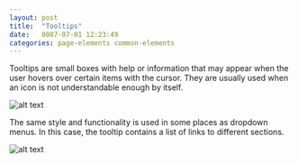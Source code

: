 ```yaml
---
layout: post
title:  "Tooltips"
date:   0007-07-01 12:23:49
categories: page-elements common-elements
---
```


Tooltips are small boxes with help or information that may appear when the user hovers over
certain items with the cursor. They are usually used when an icon is not understandable enough by itself.

![alt text][tooltip]

The same style and functionality is used in some places as dropdown menus. In this case, the tooltip
contains a list of links to different sections.

![alt text][tooltip-menu]



[tooltip]: /gfw-style-guides/images/posts/common-elements/tooltips/07-01-tooltip.png "tooltip"
[tooltip-menu]: /gfw-style-guides/images/posts/common-elements/tooltips/07-02-tooltip-menu.png "tooltip menu"
